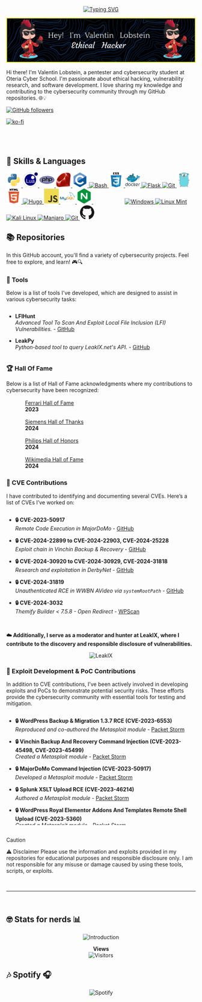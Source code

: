 <p align='center'>
   <a href="https://git.io/typing-svg">
     <img src="https://readme-typing-svg.demolab.com?font=Bungee+Tint&size=150&center=true&duration=3000&pause=1000&width=2300&height=300&lines=Welcome+to+my+GitHub" alt="Typing SVG" />
   </a> 
</p>

![](./github-header-image.png)

<!-- 
🥚🎉 Congratulations! You found the hidden Easter egg! 🎉🥚

Here's a secret message just for you:
"Always be curious and never stop learning!"

If you want to share that you found the Easter egg, tweet me @Chocapikk_!
-->

Hi there! I'm Valentin Lobstein, a pentester and cybersecurity student at Oteria Cyber School. I'm passionate about ethical hacking, vulnerability research, and software development. I love sharing my knowledge and contributing to the cybersecurity community through my GitHub repositories. 🌐💡

[![GitHub followers](https://img.shields.io/github/followers/Chocapikk?style=social)](https://github.com/Chocapikk)

[![ko-fi](https://az743702.vo.msecnd.net/cdn/kofi3.png?v=0)](https://ko-fi.com/Chocapikk)

<p align="center" style="display:flex; gap:10px; justify-content:center; align-items:center;">
  <a href="https://www.linkedin.com/in/valentin-l1337/" target="_blank" rel="noreferrer"
     style="
       display:inline-block;
       width:40px;
       height:40px;
       background-color:#0A66C2; 
       -webkit-mask-image:url('https://simpleicons.org/icons/linkedin.svg');
       mask-image:url('https://simpleicons.org/icons/linkedin.svg');
       mask-repeat:no-repeat;
       mask-position:center;
       mask-size:contain;">
  </a>
  <a href="https://www.instagram.com/ch0c4p1kk/" target="_blank" rel="noreferrer"
     style="
       display:inline-block;
       width:40px;
       height:40px;
       background-color:#E4405F; 
       -webkit-mask-image:url('https://simpleicons.org/icons/instagram.svg');
       mask-image:url('https://simpleicons.org/icons/instagram.svg');
       mask-repeat:no-repeat;
       mask-position:center;
       mask-size:contain;">
  </a>
  <a href="https://www.twitter.com/Chocapikk_" target="_blank" rel="noreferrer"
     style="
       display:inline-block;
       width:40px;
       height:40px;
       background-color:#000000; 
       -webkit-mask-image:url('https://simpleicons.org/icons/x.svg');
       mask-image:url('https://simpleicons.org/icons/x.svg');
       mask-repeat:no-repeat;
       mask-position:center;
       mask-size:contain;">
  </a>
  <a href="mailto:balgogan@protonmail.com" target="_blank" rel="noreferrer"
     style="
       display:inline-block;
       width:40px;
       height:40px;
       background-color:#640c8a; 
       -webkit-mask-image:url('https://simpleicons.org/icons/protonmail.svg');
       mask-image:url('https://simpleicons.org/icons/protonmail.svg');
       mask-repeat:no-repeat;
       mask-position:center;
       mask-size:contain;">
  </a>
  <a href="https://tryhackme.com/p/Chocapik" target="_blank" rel="noreferrer"
     style="
       display:inline-block;
       width:40px;
       height:40px;
       background-color:#0b0557; 
       -webkit-mask-image:url('https://simpleicons.org/icons/tryhackme.svg');
       mask-image:url('https://simpleicons.org/icons/tryhackme.svg');
       mask-repeat:no-repeat;
       mask-position:center;
       mask-size:contain;">
  </a>
  <a href="https://root-me.org/Chocapikk" target="_blank" rel="noreferrer"
     style="
       display:inline-block;
       width:40px;
       height:40px;
       background-color:#000000; 
       -webkit-mask-image:url('https://simpleicons.org/icons/rootme.svg');
       mask-image:url('https://simpleicons.org/icons/rootme.svg');
       mask-repeat:no-repeat;
       mask-position:center;
       mask-size:contain;">
  </a>
  <a href="https://www.youtube.com/watch?v=dQw4w9WgXcQ" target="_blank" rel="noreferrer"
     style="
       display:inline-block;
       width:40px;
       height:40px;
       background-color:#1877F2; 
       -webkit-mask-image:url('https://simpleicons.org/icons/onlyfans.svg');
       mask-image:url('https://simpleicons.org/icons/onlyfans.svg');
       mask-repeat:no-repeat;
       mask-position:center;
       mask-size:contain;">
  </a>

</p>



## 🧰 Skills & Languages

<p align="left">
  <a href="https://www.python.org" target="_blank" rel="noreferrer"> 
    <img src="https://raw.githubusercontent.com/devicons/devicon/master/icons/python/python-original.svg" alt="Python" width="40" height="40"/> 
  </a>
  <a href="https://www.lua.org/" target="_blank" rel="noreferrer"> 
    <img src="https://raw.githubusercontent.com/devicons/devicon/master/icons/lua/lua-original.svg" alt="Lua" width="40" height="40"/>
  </a> 
  <a href="https://www.php.net" target="_blank" rel="noreferrer"> 
    <img src="https://raw.githubusercontent.com/devicons/devicon/master/icons/php/php-original.svg" alt="PHP" width="40" height="40"/> 
  </a>
  <a href="https://www.ruby-lang.org/en/" target="_blank" rel="noreferrer"> 
    <img src="https://raw.githubusercontent.com/devicons/devicon/master/icons/ruby/ruby-original.svg" alt="Ruby" width="40" height="40"/> 
  </a>
  <a href="https://www.cprogramming.com/" target="_blank" rel="noreferrer"> 
    <img src="https://raw.githubusercontent.com/devicons/devicon/master/icons/c/c-original.svg" alt="C" width="40" height="40"/> 
  </a>
  <a href="https://www.gnu.org/software/bash/" target="_blank" rel="noreferrer"> 
    <img src="https://www.vectorlogo.zone/logos/gnu_bash/gnu_bash-icon.svg" alt="Bash" width="40" height="40"/> 
  </a>
  <a href="https://www.w3.org/Style/CSS/" target="_blank" rel="noreferrer">
    <img src="https://raw.githubusercontent.com/devicons/devicon/master/icons/css3/css3-original-wordmark.svg" alt="CSS3" width="40" height="40"/>
  </a>
  <a href="https://www.docker.com/" target="_blank" rel="noreferrer"> 
    <img src="https://raw.githubusercontent.com/devicons/devicon/master/icons/docker/docker-original-wordmark.svg" alt="Docker" width="40" height="40"/> 
  </a>
  <a href="https://flask.palletsprojects.com/" target="_blank" rel="noreferrer"> 
    <img src="https://cdn.jsdelivr.net/gh/devicons/devicon@latest/icons/flask/flask-original-wordmark.svg" alt="Flask" width="40" height="40"/> 
  </a>
  <a href="https://git-scm.com/" target="_blank" rel="noreferrer"> 
    <img src="https://www.vectorlogo.zone/logos/git-scm/git-scm-icon.svg" alt="Git" width="40" height="40"/> 
  </a>
  <a href="https://go.dev/" target="_blank" rel="noreferrer">
    <img src="https://raw.githubusercontent.com/devicons/devicon/master/icons/go/go-original.svg" alt="Go" width="40" height="40"/>
  </a>
  <a href="https://www.w3.org/html/" target="_blank" rel="noreferrer">
    <img src="https://raw.githubusercontent.com/devicons/devicon/master/icons/html5/html5-original-wordmark.svg" alt="HTML5" width="40" height="40"/>
  </a>
  <a href="https://gohugo.io/" target="_blank" rel="noreferrer"> 
    <img src="https://api.iconify.design/logos-hugo.svg" alt="Hugo" width="40" height="40"/> 
  </a>
  <a href="https://developer.mozilla.org/en-US/docs/Web/JavaScript" target="_blank" rel="noreferrer"> 
    <img src="https://raw.githubusercontent.com/devicons/devicon/master/icons/javascript/javascript-original.svg" alt="JavaScript" width="40" height="40"/> 
  </a>
  <a href="https://www.mysql.com/" target="_blank" rel="noreferrer"> 
    <img src="https://raw.githubusercontent.com/devicons/devicon/master/icons/mysql/mysql-original-wordmark.svg" alt="MySQL" width="40" height="40"/>
  </a>
  <a href="https://www.nginx.com" target="_blank" rel="noreferrer"> 
    <img src="https://raw.githubusercontent.com/devicons/devicon/master/icons/nginx/nginx-original.svg" alt="Nginx" width="40" height="40"/>
  </a>
  <a href="https://www.metasploit.com/" target="_blank" rel="noreferrer" 
     style="
       display:inline-block;
       width:40px;
       height:40px;
       background-color:#2596CD; 
       -webkit-mask-image:url('https://simpleicons.org/icons/metasploit.svg');
       mask-image:url('https://simpleicons.org/icons/metasploit.svg');">
  </a><a href="https://portswigger.net/burp" target="_blank" rel="noreferrer" 
     style="
       display:inline-block;
       width:40px;
       height:40px;
       background-color:#FF6633; 
       -webkit-mask-image:url('https://simpleicons.org/icons/burpsuite.svg');
       mask-image:url('https://simpleicons.org/icons/burpsuite.svg');">
  </a>
  <a href="https://www.microsoft.com/windows" target="_blank" rel="noreferrer">
    <img src="https://cdn.jsdelivr.net/gh/devicons/devicon@latest/icons/windows11/windows11-original.svg" alt="Windows" width="40" height="40"/>
  </a>
  <a href="https://linuxmint.com/" target="_blank" rel="noreferrer">
    <img src="https://upload.wikimedia.org/wikipedia/commons/3/3f/Linux_Mint_logo_without_wordmark.svg" alt="Linux Mint" width="40" height="40"/>
  </a>
  <a href="https://www.kali.org/" target="_blank" rel="noreferrer">
    <img src="https://www.kali.org/images/kali-logo.svg" alt="Kali Linux" width="40" height="40"/>
  </a>
  <a href="https://manjaro.org/" target="_blank" rel="noreferrer">
    <img src="https://upload.wikimedia.org/wikipedia/commons/3/3e/Manjaro-logo.svg" alt="Manjaro" width="40" height="40"/>
  </a>
  <a href="https://git-scm.com/" target="_blank" rel="noreferrer"> 
    <img src="https://www.vectorlogo.zone/logos/git-scm/git-scm-icon.svg" alt="Git" width="40" height="40"/> 
  </a>
  <a href="https://github.com/" target="_blank" rel="noreferrer"> 
    <img src="https://raw.githubusercontent.com/devicons/devicon/master/icons/github/github-original.svg" alt="GitHub" width="40" height="40"/> 
  </a>
</p>


## 📚 Repositories

In this GitHub account, you'll find a variety of cybersecurity projects. Feel free to explore, and learn! 🎮🔍

### 📁 Tools

Below is a list of tools I've developed, which are designed to assist in various cybersecurity tasks:

<div style="max-height: 200px; overflow-y: auto; padding-right: 10px;">

- **LFIHunt**  
  *Advanced Tool To Scan And Exploit Local File Inclusion (LFI) Vulnerabilities.* - [GitHub](https://github.com/Chocapikk/LFIHunt)

- **LeakPy**  
  *Python-based tool to query LeakIX.net's API.* - [GitHub](https://github.com/Chocapikk/LeakPy)

</div>


### 🏆 Hall Of Fame

Below is a list of Hall of Fame acknowledgments where my contributions to cybersecurity have been recognized:


<div style="display:flex;align-items:center;gap:10px;">
  <!-- Ferrari -->
  <div style="
    display:inline-block;
    width:40px;
    height:40px;
    background-color:red;
    -webkit-mask-image:url('https://simpleicons.org/icons/ferrari.svg');
    mask-image:url('https://simpleicons.org/icons/ferrari.svg');
    mask-repeat:no-repeat;
    mask-position:center;
    mask-size:contain;">
  </div>
  <div>
    <a href="https://www.ferrari.com/fr-FR/hall-of-fame-responsible-disclosure-programme" target="_blank" rel="noreferrer">
      Ferrari Hall of Fame
    </a><br>
    <strong>2023</strong>
  </div>
</div>

<div style="display:flex;align-items:center;gap:10px;margin-top:10px;">
  <!-- Siemens -->
  <div style="
    display:inline-block;
    width:40px;
    height:40px;
    background-color:blue;
    -webkit-mask-image:url('https://simpleicons.org/icons/siemens.svg');
    mask-image:url('https://simpleicons.org/icons/siemens.svg');
    mask-repeat:no-repeat;
    mask-position:center;
    mask-size:contain;">
  </div>
  <div>
    <a href="https://www.siemens.com/global/en/products/services/cert/hall-of-thanks.html" target="_blank" rel="noreferrer">
      Siemens Hall of Thanks
    </a><br>
    <strong>2024</strong>
  </div>
</div>

<div style="display:flex;align-items:center;gap:10px;margin-top:10px;">
  <!-- Philips (icône neutre simpleicons) -->
  <div style="
    display:inline-block;
    width:40px;
    height:40px;
    background-color:blue;
    -webkit-mask-image:url('https://simpleicons.org/icons/simpleicons.svg');
    mask-image:url('https://simpleicons.org/icons/simpleicons.svg');
    mask-repeat:no-repeat;
    mask-position:center;
    mask-size:contain;">
  </div>
  <div>
    <a href="https://www.philips.com/a-w/security/coordinated-vulnerability-disclosure/hall-of-honors.html" target="_blank" rel="noreferrer">
      Philips Hall of Honors
    </a><br>
    <strong>2024</strong>
  </div>
</div>

<div style="display:flex;align-items:center;gap:10px;margin-top:10px;">
  <!-- Wikimedia (icône wikipedia) -->
  <div style="
    display:inline-block;
    width:40px;
    height:40px;
    background-color:black;
    -webkit-mask-image:url('https://simpleicons.org/icons/wikipedia.svg');
    mask-image:url('https://simpleicons.org/icons/wikipedia.svg');
    mask-repeat:no-repeat;
    mask-position:center;
    mask-size:contain;">
  </div>
  <div>
    <a href="https://security.wikimedia.org/hall-of-fame/" target="_blank" rel="noreferrer">
      Wikimedia Hall of Fame
    </a><br>
    <strong>2024</strong>
  </div>
</div>



### 🚨 CVE Contributions

I have contributed to identifying and documenting several CVEs. Here’s a list of CVEs I’ve worked on:

<div style="max-height: 300px; overflow-y: auto; padding-right: 10px;">

- **🔒 CVE-2023-50917**  
  *Remote Code Execution in MajorDoMo* - [GitHub](https://github.com/Chocapikk/CVE-2023-50917)

- **🔒 CVE-2024-22899 to CVE-2024-22903, CVE-2024-25228**  
  *Exploit chain in Vinchin Backup & Recovery* - [GitHub](https://github.com/Chocapikk/CVE-2024-22899-to-22903-ExploitChain)

- **🔒 CVE-2024-30920 to CVE-2024-30929, CVE-2024-31818**  
  *Research and exploitation in DerbyNet* - [GitHub](https://github.com/Chocapikk/derbynet-research)

- **🔒 CVE-2024-31819**  
  *Unauthenticated RCE in WWBN AVideo via `systemRootPath`* - [GitHub](https://github.com/Chocapikk/CVE-2024-31819)

- **🔒 CVE-2024-3032**  
  *Themify Builder < 7.5.8 - Open Redirect* - [WPScan](https://wpscan.com/vulnerability/d130a60c-c36b-4994-9b0e-e52cd7f99387/)

</div>

<br>

**☁️ Additionally, I serve as a moderator and hunter at LeakIX, where I contribute to the discovery and responsible disclosure of vulnerabilities.**

<p align="center">
  <img src="https://leakix.net/public/img/logoleakix-v2.png" alt="LeakIX" width="500px">
</p>



### 🚨 Exploit Development & PoC Contributions

In addition to CVE contributions, I’ve been actively involved in developing exploits and PoCs to demonstrate potential security risks. These efforts provide the cybersecurity community with essential tools for testing and mitigation.

<div style="max-height: 300px; overflow-y: auto; padding-right: 10px;">

- **🔒 WordPress Backup & Migration 1.3.7 RCE (CVE-2023-6553)**  
  *Reproduced and co-authored the Metasploit module* - [Packet Storm](https://packetstormsecurity.com/files/176638/WordPress-Backup-Migration-1.3.7-Remote-Command-Execution.html)

- **🔒 Vinchin Backup And Recovery Command Injection (CVE-2023-45498, CVE-2023-45499)**  
  *Created a Metasploit module* - [Packet Storm](https://packetstormsecurity.com/files/176289/Vinchin-Backup-And-Recovery-Command-Injection.html)

- **🔒 MajorDoMo Command Injection (CVE-2023-50917)**  
  *Developed a Metasploit module* - [Packet Storm](https://packetstormsecurity.com/files/176669/MajorDoMo-Command-Injection.html)

- **🔒 Splunk XSLT Upload RCE (CVE-2023-46214)**  
  *Authored a Metasploit module* - [Packet Storm](https://packetstormsecurity.com/files/176154/Splunk-XSLT-Upload-Remote-Code-Execution.html)

- **🔒 WordPress Royal Elementor Addons And Templates Remote Shell Upload (CVE-2023-5360)**  
  *Created a Metasploit module* - [Packet Storm](https://packetstormsecurity.com/files/175992/WordPress-Royal-Elementor-Addons-And-Templates-Remote-Shell-Upload.html)

- **🔒 Extensive VC Addons for WPBakery Page Builder < 1.9.1 Unauthenticated RCE (CVE-2023-0159)**  
  *Reported LFI to RCE escalation* - [WPScan](https://wpscan.com/vulnerability/239ea870-66e5-4754-952e-74d4dd60b809/)

- **🔒 Bricks Builder Theme 1.9.6 Remote Code Execution (CVE-2024-25600) PoC Reproduction**  
  *Reproduced PoC based on snicco's research and developed a Metasploit module* - [GitHub](https://github.com/Chocapikk/CVE-2024-25600)  
  *Also published on Packet Storm* - [Packet Storm](https://packetstormsecurity.com/files/177801/WordPress-Bricks-Builder-Theme-1.9.6-Remote-Code-Execution.html)

- **🔒 Unauthenticated RCE in WWBN AVideo (CVE-2024-31819)**  
  *Developed a Metasploit module* - [Packet Storm](https://packetstormsecurity.com/files/178659/AVideo-WWBNIndex-Plugin-Unauthenticated-Remote-Code-Execution.html)

- **🔒 WordPress Hash Form 1.1.0 Remote Code Execution (CVE-2024-5084)**  
  *Developed a Metasploit module* - [Packet Storm](https://packetstormsecurity.com/files/178929/WordPress-Hash-Form-1.1.0-Remote-Code-Execution.html)

- **🔒 SPIP 4.2.12 Remote Code Execution (CVE-2024-7954)**  
  *Developed a Metasploit module* - [Packet Storm](https://packetstormsecurity.com/files/180333/SPIP-4.2.12-Remote-Code-Execution.html)

- **🔒 SPIP BigUp 4.3.1 / 4.2.15 / 4.1.17 Unauthenticated Remote Code Execution**  
  *Developed a Metasploit module* - [Packet Storm](https://packetstormsecurity.com/files/181499/SPIP-BigUp-4.3.1-4.2.15-4.1.17-Unauthenticated-Remote-Code-Execution.html)

- **🔒 VICIdial Authenticated Remote Code Execution**  
  *Developed a Metasploit module* - [Packet Storm](https://packetstormsecurity.com/files/181953/VICIdial-Authenticated-Remote-Code-Execution.html)
</div>



</br>

> [!CAUTION]
> ⚠️ Disclaimer
> Please use the information and exploits provided in my repositories for educational purposes and responsible disclosure only. I am not responsible for any misuse or damage caused by using these tools, scripts, or exploits.

</br>

---

</br>

## 🤓 Stats for nerds 📊

<p align="center">
  <img src="https://readme-typing-svg.herokuapp.com?font=JetBrains+Mono&duration=2000&color=00FF00&center=true&vCenter=true&lines=root@fbi.gov:~%23" alt="Introduction">
</p>

<p align="center">
  <strong>Views</strong>
  <br>
  <img src="https://profile-counter.glitch.me/Chocapikk/count.svg" alt="Visitors">
</p>

## 🎶 Spotify 🎧

<p align="center">
  <img src="https://spotify-recently-played-readme.vercel.app/api?user=oo9aiy0bxg2zdatiwj3enp2pa&count=6" alt="Spotify">
</p>
